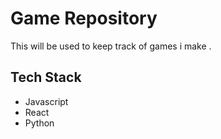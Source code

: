 # Game Repository

This will be used to keep track of games i make .

## Tech Stack

- Javascript
- React
- Python



